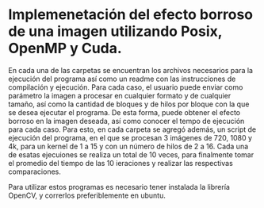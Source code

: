 # Implemenetación del efecto borroso de una imagen utilizando Posix, OpenMP y Cuda.

En cada una de las carpetas se encuentran los archivos necesarios para la ejecución del programa así como un readme con las instrucciones de compilación y ejecución.
Para cada caso, el usuario puede enviar como parámetro la imagen a procesar en cualquier formato y de cualquier tamaño, así como la cantidad de bloques y de hilos por bloque con la que se desea ejecutar el programa. De esta forma, puede obtener el efecto borroso en la imagen deseada, así como conocer el tempo de ejecución para cada caso. 
Para esto, en cada carpeta se agregó además, un script de ejecución del programa, en el que se procesan 3 imágenes de 720, 1080 y 4k, para un kernel de 1 a 15 y con un número de hilos de 2 a 16. Cada una de esatas ejecuiones se realiza un total de 10 veces, para finalmente tomar el promedio del tiempo de las 10 ieraciones y realizar las respectivas comparaciones.

Para utilizar estos programas es necesario tener instalada la librería OpenCV, y correrlos preferiblemente en ubuntu. 
